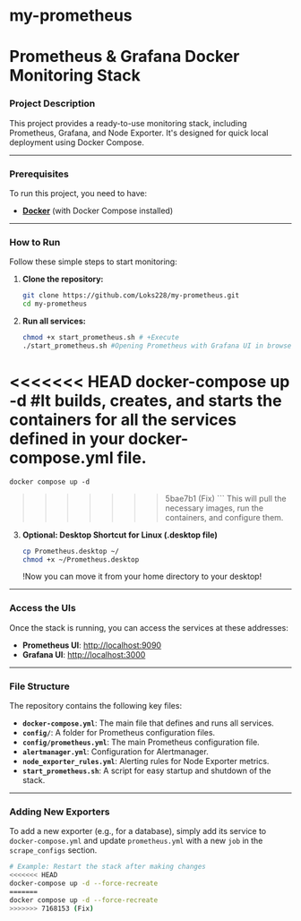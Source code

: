 # my-prometheus

# Prometheus & Grafana Docker Monitoring Stack

### Project Description
This project provides a ready-to-use monitoring stack, including Prometheus, Grafana, and Node Exporter. It's designed for quick local deployment using Docker Compose.

---

### Prerequisites
To run this project, you need to have:
* [**Docker**](https://docs.docker.com/get-docker/) (with Docker Compose installed)

---

### How to Run
Follow these simple steps to start monitoring:

1.  **Clone the repository:**
    ```bash
    git clone https://github.com/Loks228/my-prometheus.git
    cd my-prometheus
    ```
2.  **Run all services:**
    ```bash
    chmod +x start_prometheus.sh # +Execute
    ./start_prometheus.sh #Opening Prometheus with Grafana UI in browser...

<<<<<<< HEAD
    docker-compose up -d #It builds, creates, and starts the containers for all the services defined in your docker-compose.yml file.
=======
    docker compose up -d
>>>>>>> 5bae7b1 (Fix)
    ```
    This will pull the necessary images, run the containers, and configure them.

3.  **Optional: Desktop Shortcut for Linux (.desktop file)**

    ```bash
    cp Prometheus.desktop ~/
    chmod +x ~/Prometheus.desktop
    ```
    !Now you can move it from your home directory to your desktop!

---

### Access the UIs
Once the stack is running, you can access the services at these addresses:

* **Prometheus UI**: [http://localhost:9090](http://localhost:9090)
* **Grafana UI**: [http://localhost:3000](http://localhost:3000)

---

### File Structure
The repository contains the following key files:
* **`docker-compose.yml`**: The main file that defines and runs all services.
* **`config/`**: A folder for Prometheus configuration files.
* **`config/prometheus.yml`**: The main Prometheus configuration file.
* **`alertmanager.yml`**: Configuration for Alertmanager.
* **`node_exporter_rules.yml`**: Alerting rules for Node Exporter metrics.
* **`start_prometheus.sh`**: A script for easy startup and shutdown of the stack.

---

### Adding New Exporters
To add a new exporter (e.g., for a database), simply add its service to `docker-compose.yml` and update `prometheus.yml` with a new `job` in the `scrape_configs` section.

```bash
# Example: Restart the stack after making changes
<<<<<<< HEAD
docker-compose up -d --force-recreate
=======
docker compose up -d --force-recreate
>>>>>>> 7168153 (Fix)
